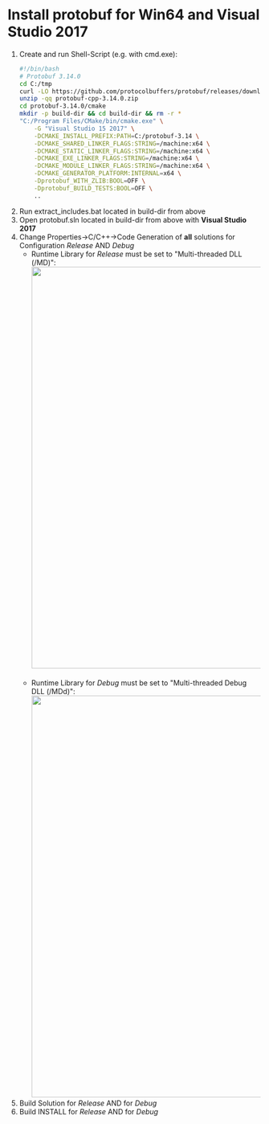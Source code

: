 # Install protobuf for Win64 and Visual Studio 2017

1. Create and run Shell-Script (e.g. with cmd.exe):
    ```bash
    #!/bin/bash
    # Protobuf 3.14.0
    cd C:/tmp
    curl -LO https://github.com/protocolbuffers/protobuf/releases/download/v3.14.0/protobuf-cpp-3.14.0.zip
    unzip -qq protobuf-cpp-3.14.0.zip
    cd protobuf-3.14.0/cmake
    mkdir -p build-dir && cd build-dir && rm -r *
    "C:/Program Files/CMake/bin/cmake.exe" \
        -G "Visual Studio 15 2017" \
        -DCMAKE_INSTALL_PREFIX:PATH=C:/protobuf-3.14 \
        -DCMAKE_SHARED_LINKER_FLAGS:STRING=/machine:x64 \
        -DCMAKE_STATIC_LINKER_FLAGS:STRING=/machine:x64 \
        -DCMAKE_EXE_LINKER_FLAGS:STRING=/machine:x64 \
        -DCMAKE_MODULE_LINKER_FLAGS:STRING=/machine:x64 \
        -DCMAKE_GENERATOR_PLATFORM:INTERNAL=x64 \
        -Dprotobuf_WITH_ZLIB:BOOL=OFF \
        -Dprotobuf_BUILD_TESTS:BOOL=OFF \
        ..
    ```
2. Run extract_includes.bat located in build-dir from above
3. Open protobuf.sln located in build-dir from above with **Visual Studio 2017**
4. Change Properties->C/C++->Code Generation of **all** solutions for Configuration *Release* AND *Debug*<br>
   - Runtime Library for *Release* must be set to "Multi-threaded DLL (/MD)":<br>
     <img src="https://gitlab.com/tuda-fzd/perception-sensor-modeling/reflection-based-lidar-object-model/uploads/38c646d7442362bbbbce936d67a26836/ASM_protobuf_runtime_library_release.png"  width="800"><br><br>
   - Runtime Library for *Debug* must be set to "Multi-threaded Debug DLL (/MDd)":<br>
     <img src="https://gitlab.com/tuda-fzd/perception-sensor-modeling/reflection-based-lidar-object-model/uploads/be2f9e3f0cda9da9bb4686805379b37e/ASM_protobuf_runtime_library_debug.png"  width="800">
5. Build Solution for *Release* AND for *Debug*
6. Build INSTALL for *Release* AND for *Debug*
